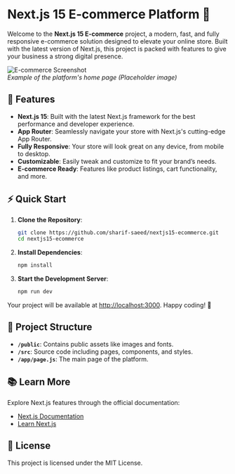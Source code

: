 # **Next.js 15 E-commerce Platform 🚀**

Welcome to the **Next.js 15 E-commerce** project, a modern, fast, and fully responsive e-commerce solution designed to elevate your online store. Built with the latest version of Next.js, this project is packed with features to give your business a strong digital presence.

![E-commerce Screenshot](https://drive.google.com/uc?id=1hsHSUxF7IJR2uAFpzD4oLNJ2E2ZOvbMO)  
*Example of the platform's home page (Placeholder image)*

## 🌟 Features

- **Next.js 15**: Built with the latest Next.js framework for the best performance and developer experience.
- **App Router**: Seamlessly navigate your store with Next.js's cutting-edge App Router.
- **Fully Responsive**: Your store will look great on any device, from mobile to desktop.
- **Customizable**: Easily tweak and customize to fit your brand’s needs.
- **E-commerce Ready**: Features like product listings, cart functionality, and more.

## ⚡️ Quick Start

1. **Clone the Repository**:

    ```bash
    git clone https://github.com/sharif-saeed/nextjs15-ecommerce.git
    cd nextjs15-ecommerce
    ```

2. **Install Dependencies**:

    ```bash
    npm install
    ```

3. **Start the Development Server**:

    ```bash
    npm run dev
    ```

Your project will be available at [http://localhost:3000](http://localhost:3000). Happy coding! 🎉

## 📂 Project Structure

- **`/public`**: Contains public assets like images and fonts.
- **`/src`**: Source code including pages, components, and styles.
- **`/app/page.js`**: The main page of the platform.

## 📚 Learn More

Explore Next.js features through the official documentation:

- [Next.js Documentation](https://nextjs.org/docs)
- [Learn Next.js](https://nextjs.org/learn)

## 📝 License

This project is licensed under the MIT License.
